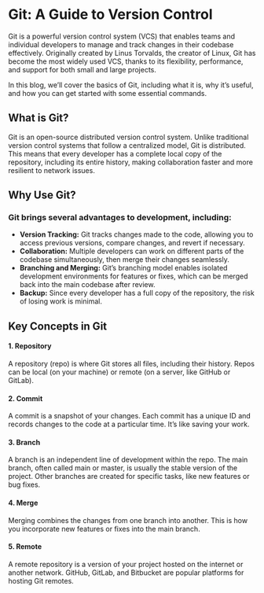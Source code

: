 # Git: A Guide to Version Control

Git is a powerful version control system (VCS) that enables teams and individual developers to manage and track changes in their codebase effectively. Originally created by Linus Torvalds, the creator of Linux, Git has become the most widely used VCS, thanks to its flexibility, performance, and support for both small and large projects.

In this blog, we’ll cover the basics of Git, including what it is, why it’s useful, and how you can get started with some essential commands.

## What is Git?

Git is an open-source distributed version control system. Unlike traditional version control systems that follow a centralized model, Git is distributed. This means that every developer has a complete local copy of the repository, including its entire history, making collaboration faster and more resilient to network issues.

## Why Use Git?

### Git brings several advantages to development, including:

- **Version Tracking:** Git tracks changes made to the code, allowing you to access previous versions, compare changes, and revert if necessary.
- **Collaboration:** Multiple developers can work on different parts of the codebase simultaneously, then merge their changes seamlessly.
- **Branching and Merging:** Git’s branching model enables isolated development environments for features or fixes, which can be merged back into the main codebase after review.
- **Backup:** Since every developer has a full copy of the repository, the risk of losing work is minimal.

## Key Concepts in Git

#### 1. Repository

A repository (repo) is where Git stores all files, including their history. Repos can be local (on your machine) or remote (on a server, like GitHub or GitLab).

#### 2. Commit

A commit is a snapshot of your changes. Each commit has a unique ID and records changes to the code at a particular time. It’s like saving your work.

#### 3. Branch

A branch is an independent line of development within the repo. The main branch, often called main or master, is usually the stable version of the project. Other branches are created for specific tasks, like new features or bug fixes.

#### 4. Merge

Merging combines the changes from one branch into another. This is how you incorporate new features or fixes into the main branch.

#### 5. Remote

A remote repository is a version of your project hosted on the internet or another network. GitHub, GitLab, and Bitbucket are popular platforms for hosting Git remotes.
